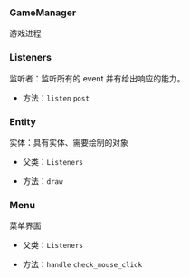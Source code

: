 ### GameManager

游戏进程

### Listeners

监听者：监听所有的 event 并有给出响应的能力。

- 方法：`listen`  `post`

### Entity

实体：具有实体、需要绘制的对象

- 父类：`Listeners`

- 方法：`draw`

### Menu

菜单界面

- 父类：`Listeners`

- 方法：`handle` `check_mouse_click` 